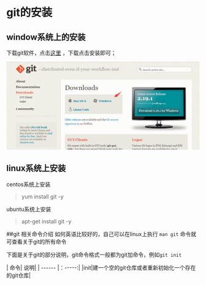 # git的安装

## window系统上的安装
下载git软件，点击[这里](https://www.git-scm.com/download/) ，下载点击安装即可；

![下载界面](./image/image_1.jpg)

## linux系统上安装
centos系统上安装

>yum install git -y

ubuntu系统上安装

>apt-get install git -y

##git 相关命令介绍
如何英语比较好的，自己可以在linux上执行 ``man git`` 命令就可查看关于git的所有命令

下面是关于git的部分说明，git命令格式一般都为git加命令，例如``git init``

| 命令| 说明|
| ------ |：-----:|
|init|建一个空的git仓库或者重新初始化一个存在的git仓库|








